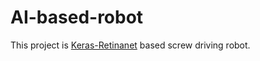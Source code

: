 # AI-based-robot
  This project is [Keras-Retinanet](https://github.com/fizyr/keras-retinanet) based screw driving robot.
